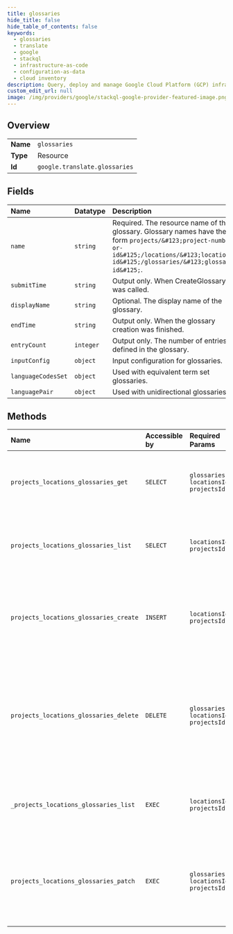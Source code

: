 ```yaml
---
title: glossaries
hide_title: false
hide_table_of_contents: false
keywords:
  - glossaries
  - translate
  - google    
  - stackql
  - infrastructure-as-code
  - configuration-as-data
  - cloud inventory
description: Query, deploy and manage Google Cloud Platform (GCP) infrastructure and resources using SQL
custom_edit_url: null
image: /img/providers/google/stackql-google-provider-featured-image.png
---
```

  
    

## Overview
<table><tbody>
<tr><td><b>Name</b></td><td><code>glossaries</code></td></tr>
<tr><td><b>Type</b></td><td>Resource</td></tr>
<tr><td><b>Id</b></td><td><code>google.translate.glossaries</code></td></tr>
</tbody></table>

## Fields
| Name | Datatype | Description |
|:-----|:---------|:------------|
| `name` | `string` | Required. The resource name of the glossary. Glossary names have the form `projects/&#123;project-number-or-id&#125;/locations/&#123;location-id&#125;/glossaries/&#123;glossary-id&#125;`. |
| `submitTime` | `string` | Output only. When CreateGlossary was called. |
| `displayName` | `string` | Optional. The display name of the glossary. |
| `endTime` | `string` | Output only. When the glossary creation was finished. |
| `entryCount` | `integer` | Output only. The number of entries defined in the glossary. |
| `inputConfig` | `object` | Input configuration for glossaries. |
| `languageCodesSet` | `object` | Used with equivalent term set glossaries. |
| `languagePair` | `object` | Used with unidirectional glossaries. |
## Methods
| Name | Accessible by | Required Params | Description |
|:-----|:--------------|:----------------|:------------|
| `projects_locations_glossaries_get` | `SELECT` | `glossariesId, locationsId, projectsId` | Gets a glossary. Returns NOT_FOUND, if the glossary doesn't exist. |
| `projects_locations_glossaries_list` | `SELECT` | `locationsId, projectsId` | Lists glossaries in a project. Returns NOT_FOUND, if the project doesn't exist. |
| `projects_locations_glossaries_create` | `INSERT` | `locationsId, projectsId` | Creates a glossary and returns the long-running operation. Returns NOT_FOUND, if the project doesn't exist. |
| `projects_locations_glossaries_delete` | `DELETE` | `glossariesId, locationsId, projectsId` | Deletes a glossary, or cancels glossary construction if the glossary isn't created yet. Returns NOT_FOUND, if the glossary doesn't exist. |
| `_projects_locations_glossaries_list` | `EXEC` | `locationsId, projectsId` | Lists glossaries in a project. Returns NOT_FOUND, if the project doesn't exist. |
| `projects_locations_glossaries_patch` | `EXEC` | `glossariesId, locationsId, projectsId` | Updates a glossary. A LRO is used since the update can be async if the glossary's entry file is updated. |

